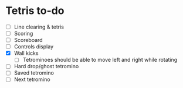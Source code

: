# Tetris to-do

- [ ] Line clearing & tetris
- [ ] Scoring
- [ ] Scoreboard
- [ ] Controls display
- [X] Wall kicks
  - [ ] Tetrominoes should be able to move left and right while rotating
- [ ] Hard drop/ghost tetromino
- [ ] Saved tetromino
- [ ] Next tetromino